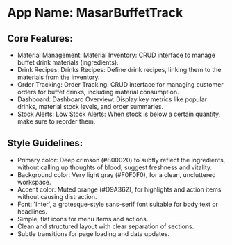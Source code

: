 # **App Name**: MasarBuffetTrack

## Core Features:

- Material Management: Material Inventory: CRUD interface to manage buffet drink materials (ingredients).
- Drink Recipes: Drinks Recipes: Define drink recipes, linking them to the materials from the inventory.
- Order Tracking: Order Tracking: CRUD interface for managing customer orders for buffet drinks, including material consumption.
- Dashboard: Dashboard Overview: Display key metrics like popular drinks, material stock levels, and order summaries.
- Stock Alerts: Low Stock Alerts: When stock is below a certain quantity, make sure to reorder them.

## Style Guidelines:

- Primary color: Deep crimson (#800020) to subtly reflect the ingredients, without calling up thoughts of blood; suggest freshness and vitality.
- Background color: Very light gray (#F0F0F0), for a clean, uncluttered workspace.
- Accent color: Muted orange (#D9A362), for highlights and action items without causing distraction.
- Font: 'Inter', a grotesque-style sans-serif font suitable for body text or headlines.
- Simple, flat icons for menu items and actions.
- Clean and structured layout with clear separation of sections.
- Subtle transitions for page loading and data updates.